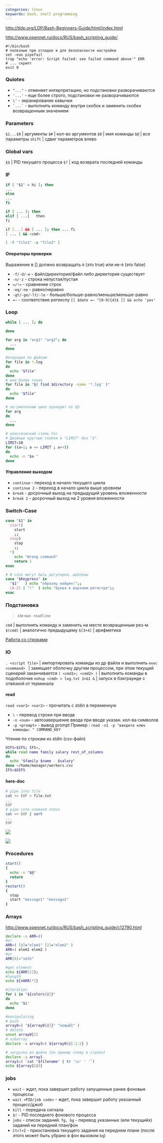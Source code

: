 ```yaml
---
categories: linux
keywords: bash, shell programming
---
```

<http://tldp.org/LDP/Bash-Beginners-Guide/html/index.html>

<http://www.opennet.ru/docs/RUS/bash_scripting_guide/>

```
#!/bin/bash
# полезные при отладке и для безопасности настройки
set -euo pipefail
trap "echo 'error: Script failed: see failed command above'" ERR
# ... скрипт
exit 0
```

### Quiotes
* `"..."` - отменяет интерпретацию, но подстановки разворачиваются
* `'...'` - еще более строго, подстановки не разворачиваются
* `\'` - экранирование кавычки
* ``` `...` ``` - выполнить команду внутри скобок и заменить скобки возвращенным значением

### Parameters

 `$1...$9` | аргументы
 `$#` | кол-во аргументов
 `$0` | имя команды
 `$@` | все параметры
 `shift` | сдвиг параметров влево

### Global vars

 `$$` | PID текущего процесса
 `$?` | код возврата последней команды

### IF
```sh
if [ "$1" = hi ]; then
...
else
...  
fi

if [ ... ]; then
elif [ ...]   then
fi

if [...] && [ ... ]; then ... fi
[ ... ] && <cmd>

[ -f "file1" -a "file2" ]  
```

#### Операторы проверки

Выражение в [] должно возвращать `0` (это true) или не-`0` (это false)

* `-f/-d/-e` - файл/директория/файл либо директория существует
* `-n/-z` - строка непустая/пустая
* `=/!=` - сравнение строк
* `-eq/-ne` - равно/неравно
* `-gt/-ge/-lt/-le` - больше/больше-равно/меньше/меньше-равно
* `=~` - соответствие регекспу `[[ $date =~ ^[0-9]{4}$ ]] && echo 'yes'`

### Loop
```bash
while [ ... ]; do

done  

for arg in "arg1" "arg2"; do
  ...
done

#итерация по файлам
for file in *.log
do
  echo "$file"
done
# или более тонко
for file in "$( find $directory -name '*.log' )"
do
  echo "$file"
done

# по-умолчанию цикл проходит по $@
for arg
do
  ...
done

# классический стиль for
# Двойные круглые скобки и "LIMIT" без "$".
LIMIT=10
for ((a=1; a <= LIMIT ; a++))  
do
  echo -n "$a "
done  
```

#### Управление выходом

* `continue` - переход в начало текущего цикла
* `continue 2` - переход в начало цикла выше уровнем
* `break` - досрочный выход на предыдущий уровень вложенности
* `break 2` - досрочный выход на 2 уровня вложенности

### Switch-Case
```bash
case "$1" in
  start)
    start
    ;;
  stop)
    stop
    ;;
  *)
    echo "Wrong command"
    return 1
esac

# В case могут быть регулярки, шаблоны
case "$Keypress" in
  "$1"   ) echo "образец найден!";;
  [A-Z] | "!"  ) echo "Буква в верхнем регистре";;
esac  
```


### Подстановка
> см `man readline`

``cmd`` | выполнить команду и заменить на месте возвращенным рез-м
`$(cmd)` | аналогично предыдущему
`$[3+4]` | арифметика

[Работа со строками](bash_strings_processing.html)

### IO

`. <script file>` | импортировать команды из др файла и выполнить
`exec <command> ` | замещает оболочку другим процессом, при этом текущий сценарий заканчивается
`( <cmd1>; <cmd2> )` | выполнить команды в подоболочке
`nohup <cmd> > log.txt 2>&1 &` | запуск в бэкграунде с отвязкой от терминала

#### read

`read <var1> <var2>` - прочитать с stdin в переменную
* `\` - перевод строки при вводе
* `-n <num>` - автозавершение ввода при вводе указан. кол-ва символов
* `-p <prompt>` - вывод prompt
Пример
: `read -n1 -p "введите ключ команды: " COMMAND_KEY`

Чтение по строкам из stdin (csv-файл)
```sh
OIFS=$IFS; IFS=,
while read name family salary rest_of_columns
do
  echo "$family $name - $salary"
done </home/manager/workers.csv
IFS=$OIFS   
```



#### here-doc
```sh
# pipe into file
cat << EOF > file.txt
...
EOF
# pipe into command stdin
cat << EOF | sort
...
EOF
```

![](img/io_redir1.png)

![](img/io_redir2.png)

### Procedures
```bash
start()
{
  echo -n "$@"
  return
}
restart()
{
  stop
  start "message1" "message2"
}
```

### Arrays
<http://www.opennet.ru/docs/RUS/bash_scripting_guide/c12790.html>  
```sh
declare -a ARR=()
#or
ARR=( [0]="elem1" [2]="elem2" )
ARR=( elem1 elem2 )
#or
ARR[0]="smth"

#get element
echo ${ARR[2]};
#length
echo ${#ARR[*]}

#iteration
for i in "${colors[@]}"
do
  echo "$i"
done

#manipulating
# push
array0=( "${array0[@]}" "новый1" )
# delete
unset array0[2]
# subarray
declare -a array3=( ${array0[@]:1:2} )

# загрузка из файла (по одному слову в строке)
declare -a array1
array1=( `cat "$filename" | tr '\n' ' '`)
echo ${array1[@]}
```

### jobs
* `wait` - ждет, пока завершит работу запущенные ранее фоновые процессы
* `wait <PID/job code>` - ждет, пока завершит работу указанный процесс/джоб
* `kill` - передача сигнала
* `$!` - PID последнего фонового процесса
* `jobs`  - список заданий. `fg, bg` - перевод указанных (или текущийх) заданий на передний план/фон
* `Ctrl+Z` - приостановка текущего задания на переднем плане (после этого может быть убрано в фон вызовом `bg`)
